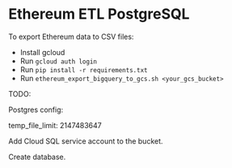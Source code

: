 # Ethereum ETL PostgreSQL

To export Ethereum data to CSV files:

- Install gcloud
- Run `gcloud auth login`
- Run `pip install -r requirements.txt`
- Run `ethereum_export_bigquery_to_gcs.sh <your_gcs_bucket>`

TODO:

Postgres config:

temp_file_limit: 2147483647

Add Cloud SQL service account to the bucket.

Create database.